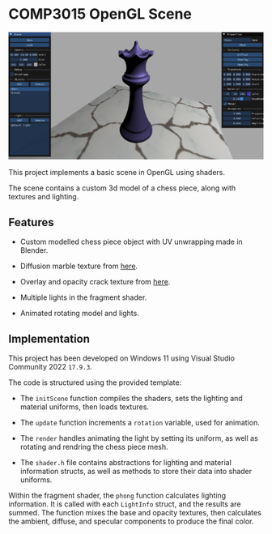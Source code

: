 # COMP3015 OpenGL Scene

<p align="center">
    <img src="https://github.com/emma-freeman-plym/comp3015-2/blob/main/preview.png?raw=true">
</p>

This project implements a basic scene in OpenGL using shaders.

The scene contains a custom 3d model of a chess piece, along with textures and lighting.

## Features

- Custom modelled chess piece object with UV unwrapping made in Blender.

- Diffusion marble texture from [here](https://3dtextures.me/2022/06/20/marble-white-008/).

- Overlay and opacity crack texture from [here](https://3dtextures.me/2021/10/23/surface-imperfections-cracks-001/).

- Multiple lights in the fragment shader.

- Animated rotating model and lights.

## Implementation

This project has been developed on Windows 11 using Visual Studio Community 2022 `17.9.3`.

The code is structured using the provided template:

- The `initScene` function compiles the shaders, sets the lighting and material uniforms, then loads textures.

- The `update` function increments a `rotation` variable, used for animation.

- The `render` handles animating the light by setting its uniform, as well as rotating and rendring the chess piece mesh.

- The `shader.h` file contains abstractions for lighting and material information structs, as well as methods to store their data into shader uniforms.

Within the fragment shader, the `phong` function calculates lighting information.
It is called with each `LightInfo` struct, and the results are summed.
The function mixes the base and opacity textures, then calculates the ambient, diffuse, and specular components to produce the final color.

